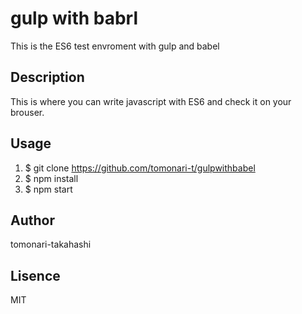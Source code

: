 # gulp with babrl

This is the ES6 test envroment with gulp and babel

## Description

This is where you can write javascript with ES6 and check it on your brouser.

## Usage

1.  $ git clone https://github.com/tomonari-t/gulpwithbabel
2.  $ npm install
3.  $ npm start

## Author

tomonari-takahashi

## Lisence

MIT
